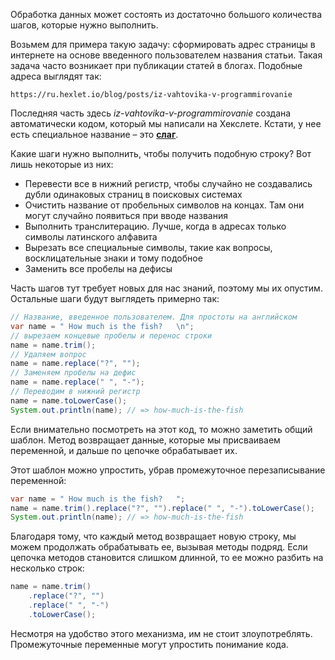 Обработка данных может состоять из достаточно большого количества шагов, которые нужно выполнить.

Возьмем для примера такую задачу: сформировать адрес страницы в интернете на основе введенного пользователем названия статьи. Такая задача часто возникает при публикации статей в блогах. Подобные адреса выглядят так:

```text
https://ru.hexlet.io/blog/posts/iz-vahtovika-v-programmirovanie
```

Последняя часть здесь *iz-vahtovika-v-programmirovanie* создана автоматически кодом, который мы написали на Хекслете. Кстати, у нее есть специальное название – это [**слаг**](https://en.wikipedia.org/wiki/Clean_URL#Slug).

Какие шаги нужно выполнить, чтобы получить подобную строку? Вот лишь некоторые из них:

* Перевести все в нижний регистр, чтобы случайно не создавались дубли одинаковых страниц в поисковых системах
* Очистить название от пробельных символов на концах. Там они могут случайно появиться при вводе названия
* Выполнить транслитерацию. Лучше, когда в адресах только символы латинского алфавита
* Вырезать все специальные символы, такие как вопросы, восклицательные знаки и тому подобное
* Заменить все пробелы на дефисы

Часть шагов тут требует новых для нас знаний, поэтому мы их опустим. Остальные шаги будут выглядеть примерно так:

```java
// Название, введенное пользователем. Для простоты на английском
var name = " How much is the fish?   \n";
// вырезаем концевые пробелы и перенос строки
name = name.trim();
// Удаляем вопрос
name = name.replace("?", "");
// Заменяем пробелы на дефис
name = name.replace(" ", "-");
// Переводим в нижний регистр
name = name.toLowerCase();
System.out.println(name); // => how-much-is-the-fish
```

Если внимательно посмотреть на этот код, то можно заметить общий шаблон. Метод возвращает данные, которые мы присваиваем переменной, и дальше по цепочке обрабатывает их.

Этот шаблон можно упростить, убрав промежуточное перезаписывание переменной:

```java
var name = " How much is the fish?   ";
name = name.trim().replace("?", "").replace(" ", "-").toLowerCase();
System.out.println(name); // => how-much-is-the-fish
```

Благодаря тому, что каждый метод возвращает новую строку, мы можем продолжать обрабатывать ее, вызывая методы подряд. Если цепочка методов становится слишком длинной, то ее можно разбить на несколько строк:

```java
name = name.trim()
    .replace("?", "")
    .replace(" ", "-")
    .toLowerCase();
```

Несмотря на удобство этого механизма, им не стоит злоупотреблять. Промежуточные переменные могут упростить понимание кода.
